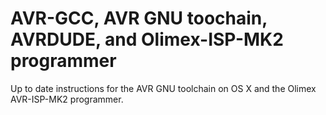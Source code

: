# AVR-GCC, AVR GNU toochain, AVRDUDE, and Olimex-ISP-MK2 programmer
Up to date instructions for the AVR GNU toolchain on OS X and the Olimex AVR-ISP-MK2 programmer.
